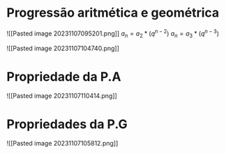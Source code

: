# Progressão aritmética e geométrica

![[Pasted image 20231107095201.png]]
$a_{n}= a_{2}*(q^{n-2})$
$a_{n}= a_{3}*(q^{n-3})$



![[Pasted image 20231107104740.png]]
# Propriedade da P.A

![[Pasted image 20231107110414.png]]

# Propriedades da P.G

![[Pasted image 20231107105812.png]]






